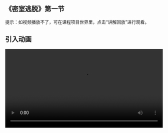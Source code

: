 ## 《密室逃脱》第一节
 
提示：如视频播放不了，可在课程项目世界里，点击“讲解回放”进行观看。


 ## 引入动画
 
<video width="100%" controls controlslist="nodownload nofullscreen noremoteplayback" disablePictureInPicture>
  <source src="https://api.keepwork.com/ts-storage/siteFiles/21746/raw#密室逃脱课程引入.webm" type="video/webm" />
  <source src="https://api.keepwork.com/ts-storage/siteFiles/21747/raw#密室逃脱课程引入.mp4" type="video/mp4" />
  
  你的浏览器不支持播放
</video>
<style>
video::-webkit-media-controls-fullscreen-button { display: none; } 
</style>

## 课程学习
<video width="100%" controls controlslist="nodownload nofullscreen noremoteplayback" disablePictureInPicture>
  <source src="https://api.keepwork.com/ts-storage/siteFiles/21738/raw#密室逃脱L1.webm" type="video/webm" />
  <source src="https://api.keepwork.com/ts-storage/siteFiles/21739/raw#密室逃脱L1.mp4" type="video/mp4" />
  
  你的浏览器不支持播放
</video>
<style>
video::-webkit-media-controls-fullscreen-button { display: none; } 
</style>

## 字幕

大家有没有玩过密室逃脱呢？
密室逃脱属于解谜类闯关游戏
通过寻找线索，找到开门的机关，打开门通往新的区域
接下来的四节课，我们将学习如何通过不同的方式设置谜题关卡

### 步骤一

首先，很关键的一步就是我们得先来制作一扇门
可以看到场景中已经提前放置好了一扇门
按住ctrl键，点击鼠标左键，选中门上的一个方块
点击左边属性框中的全选
保存为bmax模型，命名为 “door”
点击不可拖动，将门设置为可拖动
右键将门放置于场景中，并拖动门将其放置到门框里
右键它，拖动坐标轴上的小方块，调整到合适大小
人物走动的时候我们可以观察到，人物会直接穿门而过
为了阻止这种情况发生，我们需要将门的属性设置为有物理
这个属性应该如何设置呢？
我们只需要右键点击门，点击下方属性框中的无物理，调整为有物理就可以了
人物再来走动看看，可以看到，设置为有物理后，人物不会穿门而过
到这里，一扇门就成功放置好了

### 步骤二

在上一小节中，我们已经放置好了门
目前，人物是没有办法通过门的，那么，如何设置这扇门的开关呢？
接下来的两个小节，我们使用电影方块来解决这个问题
首先，我们先来给门取一个名字，方便后续电影方块识别
右键选中门，点击属性按钮
弹出窗口，修改名字为door，同时将物理属性修改为有真实物理
修改好后，我们点击E按钮，打开工具栏
选择电影标签下的电影方块，右键放置于场景中
打开电影方块，点击电影片段窗口中的+号，添加一个默认演员
想要让电影方块控制这扇门，我们需要先了解一个新知识—静态属性
静态属性有什么用呢？
电影方块通过设置静态属性，可以控制场景中任何有名字的角色，包括bmax模型、主角等
如何设置这个静态属性呢？我们继续往下看
点击左下角的动作，将属性切换为静态属性
接着，点击右下角的+号，弹出属性窗口
修改演员的名字为门的名字—door，并设置为全局角色
设置好后，点击确定，可以看到演员消失了
到这里，电影角色演员已经成功化身为门了


### 步骤三

上一小节，电影方块已经成功控制门了
这一小节，我们来制作一段开关门的动画
打开上一小节制作好的电影方块，修改时间为3秒
选中门角色，点击左下角的动作属性，切换为位置属性
首先，按下k键，生成关键帧，记录初始位置
然后，拖动时间轴来到1000毫的位置
向上拖动蓝色坐标轴，设置门向上打开
调整到合适位置，按下k键，生成第二个关键帧
继续拖动时间轴来到2000毫秒的位置
按下k键，生成第三个关键帧
这样做的目的是设置门的打开时间为1秒钟
然后，我们再拖动时间轴来到3000毫秒的位置
向下拖动蓝色坐标轴，设置门往下，关闭门
调整到合适位置，按下k键，生成最后一个关键帧
全部调整好后，点击“到开始”按钮，回到初始位置
点击播放，我们可以看到，一段开门的动画就制作完成了
最后，我们再打开工具栏，选择电影方块下的按钮
放置在电影方块上方，用来控制电影方块的播放
点击按钮，可以看到开关门的动画就开始播放了

### 步骤四
上一小节，我们已经制作好了开门的动画，也添加了播放按钮
这一小节，我们来看看如何让人物通过这扇门
点击按钮，播放开门动画
按下W、A、S、D键，我们发现人物并没有移动
这是因为电影方块中有摄影机，播放动画时会限制人物移动
所以，想要在开门的过程中，控制人物移动的话，就需要删除掉摄影机
那么，摄影机如何删除呢？
打开电影方块，右键点击摄影机，看到有一个删除按钮
点击删除，这样，摄影机就删除了
删除摄影机后，关闭电影方块
点击按钮，操控W、A、S、D键，可以控制人物成功走出这扇门
到这里，开关门的效果就成功制作好了
你也快去给自己的密室世界装上一扇门吧！
